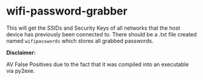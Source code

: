 # wifi-password-grabber
This will get the SSIDs and Security Keys of all networks that the host device has previously been connected to.
There should be a .txt file created named `wifipasswords` which stores all grabbed passwords.

**Disclaimer:**

AV False Positives due to the fact that it was compiled into an executable via py2exe.

